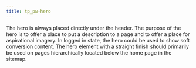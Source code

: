 ```yaml
---
title: tp_pw-hero
---
```


The hero is always placed directly under the header. The purpose of the hero is to offer a place to put a description to a page and to offer a place for aspirational imagery. In logged in state, the hero could be used to show soft conversion content. The hero element with a straight finish should primarily be used on pages hierarchically located below the home page in the sitemap.
